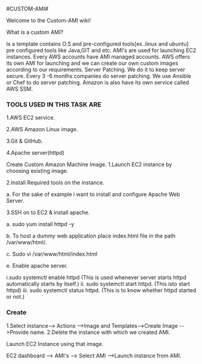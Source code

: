 #CUSTOM-AMI#

Welcome to the Custom-AMI wiki!

What is a custom AMI?

Is a template contains O.S and pre-configured tools[ex..linux and ubuntu] pre configured tools like Java,GIT and etc.
AMI's are used for launching EC2 instances.
Every AWS accounts have AMI managed accounts.
AWS offers its own AMI for launching and we can create our own custom images according to our requirements.
Server Patching.
We do it to keep server secure. Every 3 -6 months companies do server patching. We use Ansible or Chef to do server patching. Amazon is also have its own service called AWS SSM.

<h3>TOOLS USED IN THIS TASK ARE</h3>

1.AWS EC2 service.

2.AWS Amazon Linux image. 

3.Git & GitHub.

4.Apache server(httpd)

Create Custom Amazon Machine Image.
1.Launch EC2 instance by choosing existing image. 

2.Install Required tools on the instance.


a. For the sake of example i want to install and configure Apache Web Server.

3.SSH on to EC2 & install apache.

a. sudo yum install httpd -y 

b. To host a dummy web application place index.html file in the path /var/www/html/.

c. Sudo vi /var/www/html/index.html 

e. Enable apache server.

i.sudo systemctl enable httpd (This is used whenever server starts httpd automatically starts by itself.) 
ii. sudo systemctl start httpd. (This isto start httpd)
iii. sudo systemctl status httpd. (This is to know whether httpd started or not.)

<h3>Create </h3>

1.Select instance--> Actions -->Image and Templates-->Create Image -->Provide name.
2.Delete the instance with which we created AMI.

Launch EC2 Instance using that image.

EC2 dashboard --> AMI's --> Select AMI -->Launch instance from AMI.

